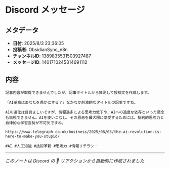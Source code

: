 # Discord メッセージ

## メタデータ
- **日付**: 2025/8/3 23:36:05
- **投稿者**: ObsidianSync_n8n
- **チャンネルID**: 1389835531503927487
- **メッセージID**: 1401710245314691112

## 内容

```
記事内容が取得できませんでしたが、記事タイトルから推測して投稿文を作成します。

「AI革命はあなたを愚かにする？」なかなか刺激的なタイトルの記事ですね。

AIの進化は目覚ましいですが、情報過多による思考力低下や、AIへの過度な依存といった懸念も無視できません。AIを使いこなし、その恩恵を最大限に享受するためには、批判的思考力と自律的な学習姿勢が不可欠ですね。

https://www.telegraph.co.uk/business/2025/08/03/the-ai-revolution-is-here-to-make-you-stupid/

#AI #人工知能 #技術革新 #思考力 #情報リテラシー

```

---
*このノートは Discord の 📝 リアクションから自動的に作成されました*
